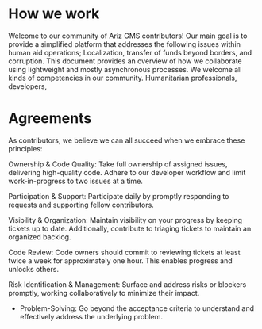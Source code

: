 # **How we work**

Welcome to our community of Ariz GMS contributors! Our main goal is to provide a simplified platform that addresses the following issues within human aid operations; Localization, transfer of funds beyond borders, and corruption.
This document provides an overview of how we collaborate using lightweight and mostly asynchronous processes.
We welcome all kinds of competencies in our community. Humanitarian professionals, developers, 

# **Agreements**

As contributors, we believe we can all succeed when we embrace these principles:

Ownership & Code Quality: Take full ownership of assigned issues, delivering high-quality code. Adhere to our developer workflow and limit work-in-progress to two issues at a time.

Participation & Support: Participate daily by promptly responding to requests and supporting fellow contributors.

Visibility & Organization: Maintain visibility on your progress by keeping tickets up to date. Additionally, contribute to triaging tickets to maintain an organized backlog.

Code Review: Code owners should commit to reviewing tickets at least twice a week for approximately one hour. This enables progress and unlocks others.

Risk Identification & Management: Surface and address risks or blockers promptly, working collaboratively to minimize their impact.

* Problem-Solving: Go beyond the acceptance criteria to understand and effectively address the underlying problem.

